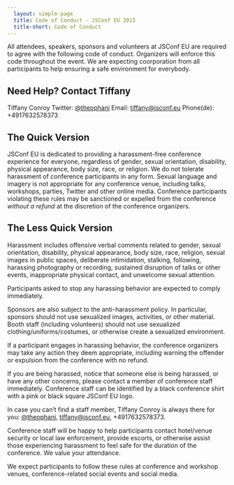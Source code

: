 ```yaml
---
  layout: simple-page
  title: Code of Conduct - JSConf EU 2015
  title-short: Code of Conduct
---
```




<div class="intro-p">
  <p>All attendees, speakers, sponsors and volunteers at JSConf EU are required to agree with the following code of conduct. Organizers will enforce this code throughout the event. We are expecting coorporation from all participants to help ensuring a safe environment for everybody.</p>

</div>

## Need Help? Contact Tiffany

Tiffany Conroy
Twitter: [@theophani](http://twitter.com/theophani)
Email: [tiffany@jsconf.eu](mailto:tiffany@jsconf.eu)
Phone(de): +4917632578373

## The Quick Version

JSConf EU is dedicated to providing a harassment-free conference experience for everyone, regardless of gender, sexual orientation, disability, physical appearance, body size, race, or religion. We do not tolerate harassment of conference participants in any form. Sexual language and imagery is not appropriate for any conference venue, including talks, workshops, parties, Twitter and other online media. Conference participants violating these rules may be sanctioned or expelled from the conference *without a refund* at the discretion of the conference organizers.

## The Less Quick Version

Harassment includes offensive verbal comments related to gender, sexual orientation, disability, physical appearance, body size, race, religion, sexual images in public spaces, deliberate intimidation, stalking, following, harassing photography or recording, sustained disruption of talks or other events, inappropriate physical contact, and unwelcome sexual attention.

Participants asked to stop any harassing behavior are expected to comply immediately.

Sponsors are also subject to the anti-harassment policy. In particular, sponsors should not use sexualized images, activities, or other material. Booth staff (including volunteers) should not use sexualized clothing/uniforms/costumes, or otherwise create a sexualized environment.

If a participant engages in harassing behavior, the conference organizers may take any action they deem appropriate, including warning the offender or expulsion from the conference with no refund.

If you are being harassed, notice that someone else is being harassed, or have any other concerns, please contact a member of conference staff immediately. Conference staff can be identified by a black conference shirt with a pink or black square JSConf EU logo.

In case you can’t find a staff member, Tiffany Conroy is always there for you: [@theophani](http://twitter.com/theophani), [tiffany@jsconf.eu](mailto:tiffany@jsconf.eu), +4917632578373.

Conference staff will be happy to help participants contact hotel/venue security or local law enforcement, provide escorts, or otherwise assist those experiencing harassment to feel safe for the duration of the conference. We value your attendance.

We expect participants to follow these rules at conference and workshop venues, conference-related social events and social media.

